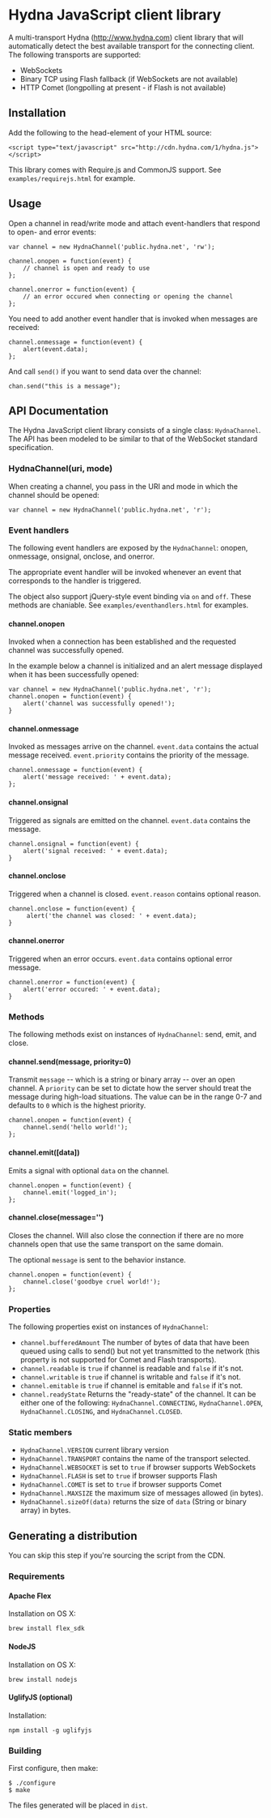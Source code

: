 # Hydna JavaScript client library

A multi-transport Hydna (http://www.hydna.com) client library that will
automatically detect the best available transport for the connecting client.
The following transports are supported:

* WebSockets
* Binary TCP using Flash fallback (if WebSockets are not available)
* HTTP Comet (longpolling at present - if Flash is not available)

## Installation

Add the following to the head-element of your HTML source:

    <script type="text/javascript" src="http://cdn.hydna.com/1/hydna.js"></script>

This library comes with Require.js and CommonJS support. See `examples/requirejs.html` for example.

## Usage

Open a channel in read/write mode and attach event-handlers that
respond to open- and error events:

    var channel = new HydnaChannel('public.hydna.net', 'rw');

    channel.onopen = function(event) {
        // channel is open and ready to use 
    };

    channel.onerror = function(event) {
        // an error occured when connecting or opening the channel
    };

You need to add another event handler that is invoked when messages are
received:

    channel.onmessage = function(event) {
        alert(event.data);
    };

And call `send()` if you want to send data over the channel:

    chan.send("this is a message");

## API Documentation


The Hydna JavaScript client library consists of a single class:
`HydnaChannel`. The API has been modeled to be similar to that of
the WebSocket standard specification.

### HydnaChannel(uri, mode)

When creating a channel, you pass in the URI and mode in which the channel
should be opened:

    var channel = new HydnaChannel('public.hydna.net', 'r');

### Event handlers

The following event handlers are exposed by the `HydnaChannel`: onopen,
onmessage, onsignal, onclose, and onerror.

The appropriate event handler will be invoked whenever an event that
corresponds to the handler is triggered.

The object also support jQuery-style event binding via `on` and `off`. These methods are chaniable. See `examples/eventhandlers.html` for examples.


#### channel.onopen

Invoked when a connection has been established and the requested channel was
successfully opened.

In the example below a channel is initialized and an alert message displayed
when it has been successfully opened:

    var channel = new HydnaChannel('public.hydna.net', 'r');
    channel.onopen = function(event) {
        alert('channel was successfully opened!');
    }

#### channel.onmessage

Invoked as messages arrive on the channel. `event.data` contains
the actual message received. `event.priority` contains the priority
of the message.

    channel.onmessage = function(event) {
        alert('message received: ' + event.data);
    };

#### channel.onsignal

Triggered as signals are emitted on the channel. `event.data` contains the
message.

    channel.onsignal = function(event) {
        alert('signal received: ' + event.data);
    }

#### channel.onclose

Triggered when a channel is closed. `event.reason` contains optional reason.

    channel.onclose = function(event) {
         alert('the channel was closed: ' + event.data);
    }

#### channel.onerror

Triggered when an error occurs. `event.data` contains optional error message.

    channel.onerror = function(event) {
        alert('error occured: ' + event.data);
    }

### Methods

The following methods exist on instances of `HydnaChannel`: send, emit, and
close.

#### channel.send(message, priority=0)

Transmit `message` -- which is a string or binary array -- over an
open channel. A `priority` can be set to dictate how the server should treat
the message during high-load situations. The value can be in the range 0-7 and
defaults to `0` which is the highest priority.

    channel.onopen = function(event) {
        channel.send('hello world!');
    };

#### channel.emit([data])

Emits a signal with optional `data` on the channel.

    channel.onopen = function(event) {
        channel.emit('logged_in');
    };

#### channel.close(message='')

Closes the channel. Will also close the connection if there are no more
channels open that use the same transport on the same domain.

The optional `message` is sent to the behavior instance.

    channel.onopen = function(event) {
        channel.close('goodbye cruel world!');
    };

### Properties

The following properties exist on instances of `HydnaChannel`:

* `channel.bufferedAmount` The number of bytes of data that have been queued using calls to send() but not yet transmitted to the network (this property is not supported for Comet and Flash transports).
* `channel.readable` is `true` if channel is readable and `false` if it's not.
* `channel.writable` is `true` if channel is writable and `false` if it's not.
* `channel.emitable` is `true` if channel is emitable and `false` if it's not.
* `channel.readyState` Returns the "ready-state" of the channel. It can be
  either one of the following: `HydnaChannel.CONNECTING`, `HydnaChannel.OPEN`,
  `HydnaChannel.CLOSING`, and `HydnaChannel.CLOSED`.

### Static members

* `HydnaChannel.VERSION` current library version
* `HydnaChannel.TRANSPORT` contains the name of the transport selected.
* `HydnaChannel.WEBSOCKET` is set to `true` if browser supports WebSockets
* `HydnaChannel.FLASH` is set to `true` if browser supports Flash
* `HydnaChannel.COMET` is set to `true` if browser supports Comet
* `HydnaChannel.MAXSIZE` the maximum size of messages allowed (in bytes).
* `HydnaChannel.sizeOf(data)` returns the size of `data` (String or binary
  array) in bytes.

## Generating a distribution

You can skip this step if you're sourcing the script from the CDN.

### Requirements

#### Apache Flex

Installation on OS X:

    brew install flex_sdk

#### NodeJS

Installation on OS X:

    brew install nodejs

#### UglifyJS (optional)

Installation:

    npm install -g uglifyjs

### Building

First configure, then make:

    $ ./configure
    $ make

The files generated will be placed in `dist`.

